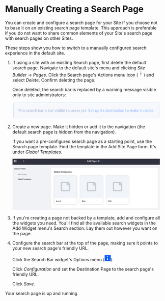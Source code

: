 # Manually Creating a Search Page

<!-- Please consider renaming this article to "Creating a Search Page" instead. -->

You can create and configure a search page for your Site if you choose not to base it on an existing search page template. This approach is preferable if you do not want to share common elements of your Site's search page with search pages on other Sites.

These steps show you how to switch to a manually configured search experience in the default site.

1. If using a site with an existing Search page, first delete the default search page. Navigate to the default site's menu and clicking _Site Builder_ &rarr; _Pages_. Click the Search page's Actions menu icon (![Actions](../../../images/icon-actions.png)) and select _Delete_. Confirm deleting the page.

    Once deleted, the search bar is replaced by a warning message visible only to site administrators:

    ![A search page must be configured for the Search Bar widget.](./manually-creating-a-search-page/images/01.png)

1. Create a new page. Make it hidden or add it to the navigation (the default search page is hidden from the navigation).

    If you want a pre-configured search page as a starting point, use the Search page template. Find the template in the Add Site Page form. It's under _Global Templates_.

    ![Use the Search page template to jump-start its creation.](./manually-creating-a-search-page/images/02.png)

1. If you're creating a page not backed by a template, add and configure all the widgets you need. You'll find all the available search widgets in the Add Widget menu's Search section. Lay them out however you want on the page.

1. Configure the search bar at the top of the page, making sure it points to your new search page's friendly URL.

    Click the Search Bar widget's Options menu (![Options](../../../images/icon-widget-options.png)).

    Click _Configuration_ and set the Destination Page to the search page's friendly URL.

    Click _Save_.

Your search page is up and running.
